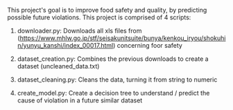 This project's goal is to improve food safety and quality, by predicting possible future violations.
This project is comprised of 4 scripts:

1. downloader.py: Downloads all xls files from (https://www.mhlw.go.jp/stf/seisakunitsuite/bunya/kenkou_iryou/shokuhin/yunyu_kanshi/index_00017.html) concerning foor safety

2. dataset_creation.py: Combines the previous downloads to create a dataset (uncleaned_data.txt) 

3. dataset_cleaning.py: Cleans the data, turning it from string to numeric

4. create_model.py: Create a decision tree to understand / predict the cause of violation in a future similar dataset
